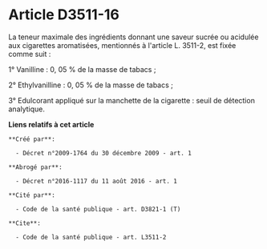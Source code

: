 # Article D3511-16

La teneur maximale des ingrédients donnant une saveur sucrée ou acidulée aux cigarettes aromatisées, mentionnés à l'article
L. 3511-2, est fixée comme suit : 

1° Vanilline : 0, 05 % de la masse de tabacs ; 

2° Ethylvanilline : 0, 05 % de la masse de tabacs ; 

3° Edulcorant appliqué sur la manchette de la cigarette : seuil de détection analytique.

**Liens relatifs à cet article**

	**Créé par**:

	  - Décret n°2009-1764 du 30 décembre 2009 - art. 1

	**Abrogé par**:

	  - Décret n°2016-1117 du 11 août 2016 - art. 1

	**Cité par**:

	  - Code de la santé publique - art. D3821-1 (T)

	**Cite**:

	  - Code de la santé publique - art. L3511-2
